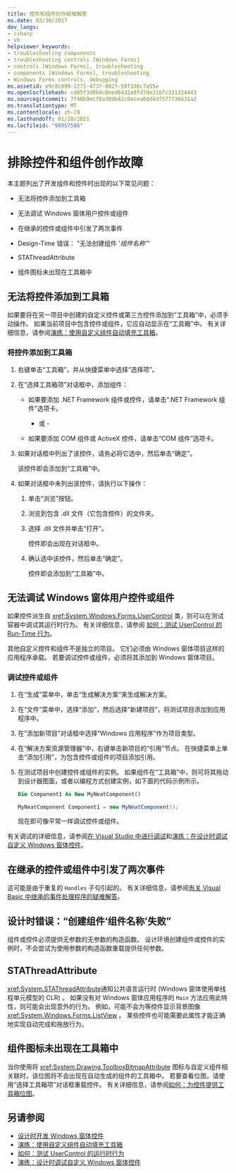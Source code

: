 ```yaml
---
title: 控件和组件创作疑难解答
ms.date: 03/30/2017
dev_langs:
- csharp
- vb
helpviewer_keywords:
- troubleshooting components
- troubleshooting controls [Windows Forms]
- controls [Windows Forms], troubleshooting
- components [Windows Forms], troubleshooting
- Windows Forms controls, debugging
ms.assetid: e9c8c099-2271-4737-882f-50f336c7a55e
ms.openlocfilehash: cd05f3d0b4c8eed6432a9fd7de316fc331324443
ms.sourcegitcommit: 7f48b9ecf8a30db42c8ecea0dd4df577736631a2
ms.translationtype: MT
ms.contentlocale: zh-CN
ms.lasthandoff: 01/28/2021
ms.locfileid: "98957586"
---
```

# <a name="troubleshoot-control-and-component-authoring"></a>排除控件和组件创作故障

本主题列出了开发组件和控件时出现的以下常见问题：

- 无法将控件添加到工具箱

- 无法调试 Windows 窗体用户控件或组件

- 在继承的控件或组件中引发了两次事件

- Design-Time 错误： "无法创建组件 '*组件名称*'"

- STAThreadAttribute

- 组件图标未出现在工具箱中

## <a name="cannot-add-control-to-toolbox"></a>无法将控件添加到工具箱

如果要将在另一项目中创建的自定义控件或第三方控件添加到“工具箱”中，必须手动操作。 如果当前项目中包含控件或组件，它应自动显示在“工具箱”中。 有关详细信息，请参阅[演练：使用自定义组件自动填充工具箱](walkthrough-automatically-populating-the-toolbox-with-custom-components.md)。

### <a name="to-add-a-control-to-the-toolbox"></a>将控件添加到工具箱

1. 右键单击“工具箱”，并从快捷菜单中选择“选择项”。

2. 在“选择工具箱项”对话框中，添加组件：

    - 如果要添加 .NET Framework 组件或控件，请单击“.NET Framework 组件”选项卡。

         - 或 -

    - 如果要添加 COM 组件或 ActiveX 控件，请单击“COM 组件”选项卡。

3. 如果对话框中列出了该控件，请务必将它选中，然后单击“确定”。

     该控件即会添加到“工具箱”中。

4. 如果对话框中未列出该控件，请执行以下操作：

    1. 单击“浏览”按钮。 

    2. 浏览到包含 .dll 文件（它包含控件）的文件夹。

    3. 选择 .dll 文件并单击“打开”。

         控件即会出现在对话框中。

    4. 确认选中该控件，然后单击“确定”。

         控件即会添加到“工具箱”中。

## <a name="cannot-debug-the-windows-forms-user-control-or-component"></a>无法调试 Windows 窗体用户控件或组件

如果控件派生自 <xref:System.Windows.Forms.UserControl> 类，则可以在测试容器中调试其运行时行为。 有关详细信息，请参阅 [如何：测试 UserControl 的 Run-Time 行为](how-to-test-the-run-time-behavior-of-a-usercontrol.md)。

其他自定义控件和组件不是独立的项目。 它们必须由 Windows 窗体项目这样的应用程序承载。 若要调试控件或组件，必须将其添加到 Windows 窗体项目。

### <a name="to-debug-a-control-or-component"></a>调试控件或组件

1. 在“生成”菜单中，单击“生成解决方案”来生成解决方案。

2. 在“文件”菜单中，选择“添加”，然后选择“新建项目”，将测试项目添加到应用程序中。

3. 在“添加新项目”对话框中选择“Windows 应用程序”作为项目类型。

4. 在“解决方案资源管理器”中，右键单击新项目的“引用”节点。 在快捷菜单上单击“添加引用”，为包含控件或组件的项目添加引用。

5. 在测试项目中创建控件或组件的实例。 如果组件在“工具箱”中，则可将其拖动到设计器图面，或者以编程方式创建实例，如下面的代码示例所示。

    ```vb
    Dim Component1 As New MyNeatComponent()
    ```

    ```csharp
    MyNeatComponent Component1 = new MyNeatComponent();
    ```

   现在即可像平常一样调试控件或组件。

有关调试的详细信息，请参阅[在 Visual Studio 中进行调试](/visualstudio/debugger/debugger-feature-tour)和[演练：在设计时调试自定义 Windows 窗体控件](walkthrough-debugging-custom-windows-forms-controls-at-design-time.md)。

## <a name="event-is-raised-twice-in-inherited-control-or-component"></a>在继承的控件或组件中引发了两次事件

这可能是由于重复的 `Handles` 子句引起的。 有关详细信息，请参阅[有关 Visual Basic 中继承的事件处理程序的疑难解答](/dotnet/visual-basic/programming-guide/language-features/events/troubleshooting-inherited-event-handlers)。

## <a name="design-time-error-failed-to-create-component-component-name"></a>设计时错误：“创建组件‘组件名称’失败”

组件或控件必须提供无参数的无参数的构造函数。 设计环境创建组件或控件的实例时，不会尝试为使用参数的构造函数重载提供任何参数。

## <a name="stathreadattribute"></a>STAThreadAttribute

<xref:System.STAThreadAttribute>通知公共语言运行时 (Windows 窗体使用单线程单元模型的 CLR) 。 如果没有对 Windows 窗体应用程序的 `Main` 方法应用此特性，则可能会出现意外的行为。 例如，可能不会为等控件显示背景图像 <xref:System.Windows.Forms.ListView> 。 某些控件也可能需要此属性才能正确地实现自动完成和拖放行为。

## <a name="component-icon-does-not-appear-in-toolbox"></a>组件图标未出现在工具箱中

当你使用将 <xref:System.Drawing.ToolboxBitmapAttribute> 图标与自定义组件相关联时，该位图将不会出现在自动生成的组件的工具箱中。 若要查看位图，请使用“选择工具箱项”对话框重载控件。 有关详细信息，请参阅[如何：为控件提供工具箱位图](how-to-provide-a-toolbox-bitmap-for-a-control.md)。

## <a name="see-also"></a>另请参阅

- [设计时开发 Windows 窗体控件](developing-windows-forms-controls-at-design-time.md)
- [演练：使用自定义组件自动填充工具箱](walkthrough-automatically-populating-the-toolbox-with-custom-components.md)
- [如何：测试 UserControl 的运行时行为](how-to-test-the-run-time-behavior-of-a-usercontrol.md)
- [演练：设计时调试自定义 Windows 窗体控件](walkthrough-debugging-custom-windows-forms-controls-at-design-time.md)
